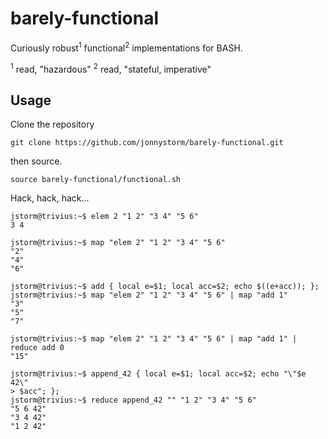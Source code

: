 barely-functional
=====

Curiously robust<sup>1</sup> functional<sup>2</sup> implementations for BASH.

<sup>1</sup> read, "hazardous"
<sup>2</sup> read, "stateful, imperative"

## Usage

Clone the repository

    git clone https://github.com/jonnystorm/barely-functional.git

then source.

    source barely-functional/functional.sh

Hack, hack, hack...

    jstorm@trivius:~$ elem 2 "1 2" "3 4" "5 6"
    3 4

    jstorm@trivius:~$ map "elem 2" "1 2" "3 4" "5 6"
    "2"
    "4"
    "6"

    jstorm@trivius:~$ add { local e=$1; local acc=$2; echo $((e+acc)); };
    jstorm@trivius:~$ map "elem 2" "1 2" "3 4" "5 6" | map "add 1"
    "3"
    "5"
    "7"

    jstorm@trivius:~$ map "elem 2" "1 2" "3 4" "5 6" | map "add 1" | reduce add 0
    "15"

    jstorm@trivius:~$ append_42 { local e=$1; local acc=$2; echo "\"$e 42\"
    > $acc"; };
    jstorm@trivius:~$ reduce append_42 "" "1 2" "3 4" "5 6"
    "5 6 42"
    "3 4 42"
    "1 2 42"

